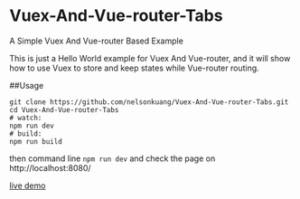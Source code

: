 # Vuex-And-Vue-router-Tabs
A Simple Vuex And Vue-router Based Example   
   
This is just a Hello World example for Vuex And Vue-router, and it will show how to use Vuex to store and keep states while Vue-router routing.   

##Usage
```
git clone https://github.com/nelsonkuang/Vuex-And-Vue-router-Tabs.git
cd Vuex-And-Vue-router-Tabs
# watch:
npm run dev
# build:
npm run build
```

then command line `npm run dev` and check the page on http://localhost:8080/ 


[live demo](http://sandbox.runjs.cn/show/853qy1rr)
